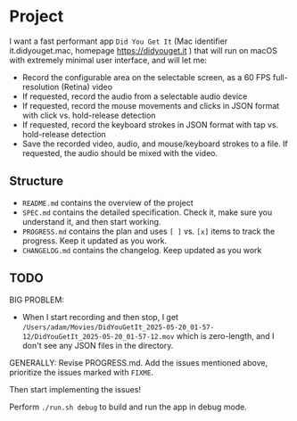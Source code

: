 
# Project

I want a fast performant app `Did You Get It` (Mac identifier it.didyouget.mac, homepage https://didyouget.it ) that will run on macOS with extremely minimal user interface, and will let me: 

- Record the configurable area on the selectable screen, as a 60 FPS full-resolution (Retina) video
- If requested, record the audio from a selectable audio device
- If requested, record the mouse movements and clicks in JSON format with click vs. hold-release detection
- If requested, record the keyboard strokes in JSON format with tap vs. hold-release detection
- Save the recorded video, audio, and mouse/keyboard strokes to a file. If requested, the audio should be mixed with the video.

## Structure

- `README.md` contains the overview of the project
- `SPEC.md` contains the detailed specification. Check it, make sure you understand it, and then start working.
- `PROGRESS.md` contains the plan and uses `[ ]` vs. `[x]` items to track the progress. Keep it updated as you work.
- `CHANGELOG.md` contains the changelog. Keep updated as you work

## TODO

BIG PROBLEM: 

- When I start recording and then stop, I get `/Users/adam/Movies/DidYouGetIt_2025-05-20_01-57-12/DidYouGetIt_2025-05-20_01-57-12.mov` which is zero-length, and I don't see any JSON files in the directory.

GENERALLY: Revise PROGRESS.md. Add the issues mentioned above, prioritize the issues marked with `FIXME`. 

Then start implementing the issues!

Perform `./run.sh debug` to build and run the app in debug mode.